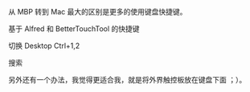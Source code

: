 
从 MBP 转到 Mac 最大的区别是更多的使用键盘快捷键。 

基于 Alfred 和 BetterTouchTool 的快捷键

切换 Desktop  Ctrl+1,2

搜索

另外还有一个办法，我觉得更适合我，就是将外界触控板放在键盘下面 ；）。


